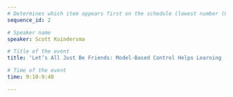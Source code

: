 ```yaml
---
# Determines which item appears first on the schedule (lowest number (0) appears first)
sequence_id: 2

# Speaker name
speaker: Scott Kuindersma

# Title of the event
title: 'Let’s All Just Be Friends: Model-Based Control Helps Learning (and Vice Versa)'

# Time of the event
time: 9:10-9:40

---
```


